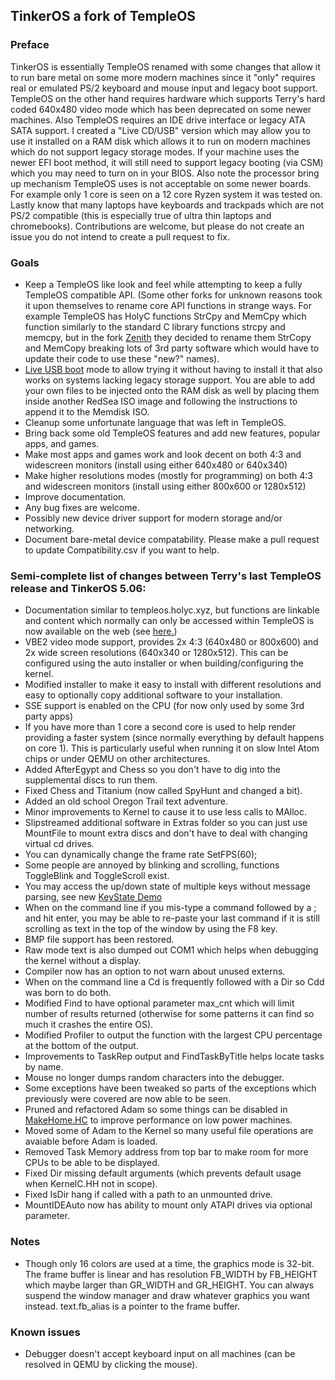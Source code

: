 ## TinkerOS a fork of TempleOS

### Preface
TinkerOS is essentially TempleOS renamed with some changes that allow it to run bare metal on some more modern machines since it "only" requires real or emulated PS/2 keyboard and mouse input and legacy boot support.  TempleOS on the other hand requires hardware which supports Terry's hard coded 640x480 video mode which has been deprecated on some newer machines.  Also TempleOS requires an IDE drive interface or legacy ATA SATA support.  I created a "Live CD/USB" version which may allow you to use it installed on a RAM disk which allows it to run on modern machines which do not support legacy storage modes.  If your machine uses the newer EFI boot method, it will still need to support legacy booting (via CSM) which you may need to turn on in your BIOS.  Also note the processor bring up mechanism TempleOS uses is not acceptable on some newer boards.  For example only 1 core is seen on a 12 core Ryzen system it was tested on.  Lastly know that many laptops have keyboards and trackpads which are not PS/2 compatible (this is especially true of ultra thin laptops and chromebooks).  Contributions are welcome, but please do not create an issue you do not intend to create a pull request to fix.

### Goals
- Keep a TempleOS like look and feel while attempting to keep a fully TempleOS compatible API. (Some other forks for unknown reasons took it upon themselves to rename core API functions in strange ways.  For example TempleOS has HolyC functions StrCpy and MemCpy which function similarly to the standard C library functions strcpy and memcpy, but in the fork <a href="https://github.com/ZenithOS/ZenithOS">Zenith</a> they decided to rename them StrCopy and MemCopy breaking lots of 3rd party software which would have to update their code to use these "new?" names).
- <a href="https://github.com/tinkeros/TinkerOS/blob/main/USBBoot/README.md">Live USB boot</a> mode to allow trying it without having to install it that also works on systems lacking legacy storage support.  You are able to add your own files to be injected onto the RAM disk as well by placing them inside another RedSea ISO image and following the instructions to append it to the Memdisk ISO.
- Cleanup some unfortunate language that was left in TempleOS.
- Bring back some old TempleOS features and add new features, popular apps, and games.
- Make most apps and games work and look decent on both 4:3 and widescreen monitors (install using either 640x480 or 640x340)
- Make higher resolutions modes (mostly for programming) on both 4:3 and widescreen monitors (install using either 800x600 or 1280x512)
- Improve documentation.
- Any bug fixes are welcome.
- Possibly new device driver support for modern storage and/or networking.
- Document bare-metal device compatability.  Please make a pull request to update Compatibility.csv if you want to help.

### Semi-complete list of changes between Terry's last TempleOS release and TinkerOS 5.06:
- Documentation similar to templeos.holyc.xyz, but functions are linkable and content which normally can only be accessed within TempleOS is now available on the web (see <a href="https://tinkeros.github.io/WbGit/Doc/HelpIndex.html#l93">here.</a>)
- VBE2 video mode support, provides 2x 4:3 (640x480 or 800x600) and 2x wide screen resolutions (640x340 or 1280x512).  This can be configured using the auto installer or when building/configuring the kernel.
- Modified installer to make it easy to install with different resolutions and easy to optionally copy additional software to your installation.
- SSE support is enabled on the CPU (for now only used by some 3rd party apps)
- If you have more than 1 core a second core is used to help render providing a faster system (since normally everything by default happens on core 1).  This is particularly useful when running it on slow Intel Atom chips or under QEMU on other architectures.
- Added AfterEgypt and Chess so you don't have to dig into the supplemental discs to run them.
- Fixed Chess and Titanium (now called SpyHunt and changed a bit).
- Added an old school Oregon Trail text adventure.
- Minor improvements to Kernel to cause it to use less calls to MAlloc.
- Slipstreamed additional software in Extras folder so you can just use MountFile to mount extra discs and don't have to deal with changing virtual cd drives.
- You can dynamically change the frame rate SetFPS(60);
- Some people are annoyed by blinking and scrolling, functions ToggleBlink and ToggleScroll exist.
- You may access the up/down state of multiple keys without message parsing, see new <a href="https://tinkeros.github.io/WbGit/Demo/KeyState.html">KeyState Demo</a>
- When on the command line if you mis-type a command followed by a ; and hit enter, you may be able to re-paste your last command if it is still scrolling as text in the top of the window by using the F8 key.
- BMP file support has been restored.
- Raw mode text is also dumped out COM1 which helps when debugging the kernel without a display.
- Compiler now has an option to not warn about unused externs.
- When on the command line a Cd is frequently followed with a Dir so Cdd was born to do both.
- Modified Find to have optional parameter max_cnt which will limit number of results returned (otherwise for some patterns it can find so much it crashes the entire OS).
- Modified Profiler to output the function with the largest CPU percentage at the bottom of the output.
- Improvements to TaskRep output and FindTaskByTitle helps locate tasks by name.
- Mouse no longer dumps random characters into the debugger.
- Some exceptions have been tweaked so parts of the exceptions which previously were covered are now able to be seen.
- Pruned and refactored Adam so some things can be disabled in <a href="https://tinkeros.github.io/WbGit/MakeHome.html">MakeHome.HC</a> to improve performance on low power machines.
- Moved some of Adam to the Kernel so many useful file operations are avaiable before Adam is loaded.
- Removed Task Memory address from top bar to make room for more CPUs to be able to be displayed.
- Fixed Dir missing default arguments (which prevents default usage when KernelC.HH not in scope).
- Fixed IsDir hang if called with a path to an unmounted drive.
- MountIDEAuto now has ability to mount only ATAPI drives via optional parameter.

### Notes
- Though only 16 colors are used at a time, the graphics mode is 32-bit.  The frame buffer is linear and has resolution FB_WIDTH by FB_HEIGHT which maybe larger than GR_WIDTH and GR_HEIGHT.  You can always suspend the window manager and draw whatever graphics you want instead.  text.fb_alias is a pointer to the frame buffer.

### Known issues
- Debugger doesn't accept keyboard input on all machines (can be resolved in QEMU by clicking the mouse).
